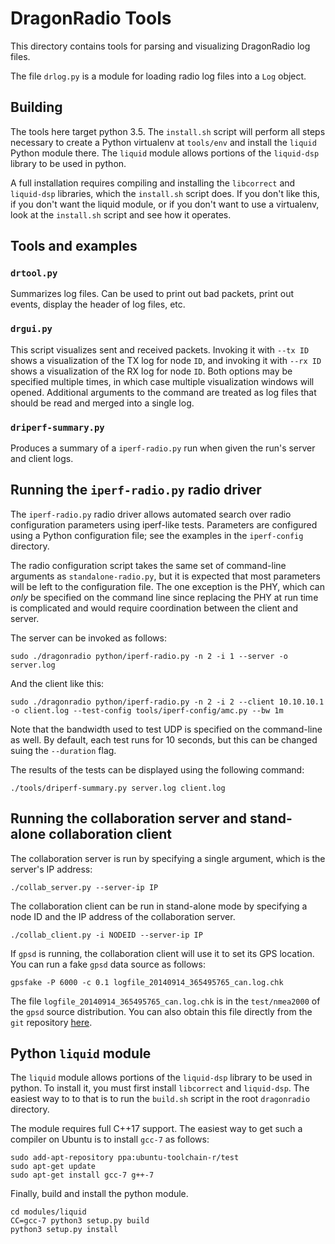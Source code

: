 # DragonRadio Tools

This directory contains tools for parsing and visualizing DragonRadio log files.

The file `drlog.py` is a module for loading radio log files into a `Log` object.

## Building

The tools here target python 3.5. The `install.sh` script will perform all steps
necessary to create a Python virtualenv at `tools/env` and install the `liquid`
Python module there. The `liquid` module allows portions of the `liquid-dsp`
library to be used in python.

A full installation requires compiling and installing the `libcorrect` and `liquid-dsp` libraries, which the `install.sh` script does. If you don't like this, if you don't want the liquid module, or if you don't want to use a virtualenv, look at the `install.sh` script and see how it operates.

## Tools and examples

### `drtool.py`

Summarizes log files. Can be used to print out bad packets, print out events, display the header of log files, etc.

### `drgui.py`

This script visualizes sent and received packets. Invoking it with `--tx ID` shows a visualization of the TX log for node `ID`, and invoking it with `--rx ID` shows a visualization of the RX log for node `ID`. Both options may be specified multiple times, in which case multiple visualization windows will opened. Additional arguments to the command are treated as log files that should be read and merged into a single log.

### `driperf-summary.py`

Produces a summary of a `iperf-radio.py` run when given the run's server and client logs.

## Running the `iperf-radio.py` radio driver

The `iperf-radio.py` radio driver allows automated search over radio configuration parameters using iperf-like tests. Parameters are configured using a Python configuration file; see the examples in the `iperf-config` directory.

The radio configuration script takes the same set of command-line arguments as `standalone-radio.py`, but it is expected that most parameters will be left to the configuration file. The one exception is the PHY, which can *only* be specified on the command line since replacing the PHY at run time is complicated and would require coordination between the client and server.

The server can be invoked as follows:

```
sudo ./dragonradio python/iperf-radio.py -n 2 -i 1 --server -o server.log
```

And the client like this:

```
sudo ./dragonradio python/iperf-radio.py -n 2 -i 2 --client 10.10.10.1 -o client.log --test-config tools/iperf-config/amc.py --bw 1m
```

Note that the bandwidth used to test UDP is specified on the command-line as well. By default, each test runs for 10 seconds, but this can be changed suing the `--duration` flag.

The results of the tests can be displayed using the following command:

```
./tools/driperf-summary.py server.log client.log
```

## Running the collaboration server and stand-alone collaboration client 

The collaboration server is run by specifying a single argument, which is the server's IP address:

```
./collab_server.py --server-ip IP
```

The collaboration client can be run in stand-alone mode by specifying a node ID and the IP address of the collaboration server.

```
./collab_client.py -i NODEID --server-ip IP
```

If `gpsd` is running, the collaboration client will use it to set its GPS location. You can run a fake `gpsd` data source as follows:

```
gpsfake -P 6000 -c 0.1 logfile_20140914_365495765_can.log.chk
```

The file `logfile_20140914_365495765_can.log.chk` is in the `test/nmea2000` of the `gpsd` source distribution. You can also obtain this file directly from the `git` repository [here](http://git.savannah.nongnu.org/cgit/gpsd.git/plain/test/nmea2000/logfile_20140914_365495765_can.log.chk).

## Python `liquid` module

The `liquid` module allows portions of the `liquid-dsp` library to be used in python. To install it, you must first install `libcorrect` and `liquid-dsp`. The easiest way to to that is to run the `build.sh` script in the root `dragonradio` directory.

The module requires full C++17 support. The easiest way to get such a compiler on Ubuntu is to install `gcc-7` as follows:

```
sudo add-apt-repository ppa:ubuntu-toolchain-r/test
sudo apt-get update
sudo apt-get install gcc-7 g++-7
```

Finally, build and install the python module.

```
cd modules/liquid
CC=gcc-7 python3 setup.py build
python3 setup.py install
```
